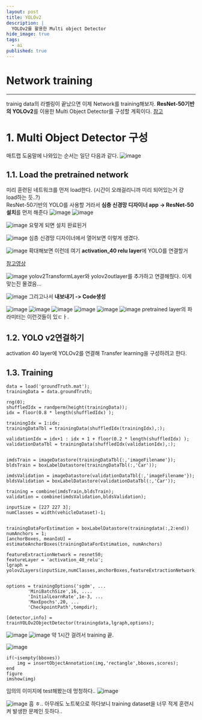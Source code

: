 ```yaml
---
layout: post
title: YOLOv2
description: |
  YOLOv2를 활용한 Multi object Detector
hide_image: true
tags:
  - ai
published: true
---
```



# Network training
* * *
trainig data의 라벨링이 끝났으면 이제 Network를 training해보자. **ResNet-50기반의 YOLOv2**를 이용한 Multi Object Detector를 구성할 계획이다.
[참고](https://kr.mathworks.com/help/vision/ug/create-yolo-v2-object-detection-network.html?searchHighlight=YOLO&s_tid=srchtitle)

# 1. Multi Object Detector 구성
매트랩 도움말에 나와있는 순서는 일단 다음과 같다.
![image](https://user-images.githubusercontent.com/69246778/130351314-b3cbe86b-d904-450e-9abd-0fa1e0a41ac4.png)

## 1.1. Load the pretrained network
미리 훈련된 네트워크를 먼저 load한다. (시간이 오래걸리니까 미리 되어있는거 걍 load하는 듯..?)   
ResNet-50기반의 YOLO를 사용할 거라서 **심층 신경망 디자이너 app -> ResNet-50설치**를 먼저 해준다
![image](https://user-images.githubusercontent.com/69246778/130351966-1f9f0a2b-e2d8-4c88-9482-6511d4a54959.png)
![image](https://user-images.githubusercontent.com/69246778/130352014-3b797bc0-6ce8-457d-9857-bf0e32ecfcbb.png)
   
![image](https://user-images.githubusercontent.com/69246778/130352170-b468d04b-04d2-439e-adba-25916f08ca76.png)
요렇게 되면 설치 완료된거   
   
![image](https://user-images.githubusercontent.com/69246778/130352345-eaa4ee07-2214-4d98-9583-8d681ad2712a.png)
심층 신경망 디자이너에서 열어보면 이렇게 생겼다.   
   
![image](https://user-images.githubusercontent.com/69246778/130438661-d841ac23-550c-4ebe-9e7d-90c64546bfe2.png)
확대해보면 이런데 여기 **activation_40 relu layer**에 YOLO를 연결할거

[참고영상](https://kr.mathworks.com/videos/object-detection-and-deep-learning-model-development-with-matlab-yolov2-1576477341892.html)

![image](https://user-images.githubusercontent.com/69246778/130440168-b39a10e9-e2bb-4423-950e-dc7ac8639973.png)
yolov2TransformLayer와 yolov2outlayer를 추가하고 연결해줬다. 이게 맞는진 몰겠음...

![image](https://user-images.githubusercontent.com/69246778/130440293-30a711c3-492c-4270-ba03-9546c738e8d1.png)
그리고나서 **내보내기 -> Code생성**




![image](https://user-images.githubusercontent.com/69246778/130352371-5ce2e639-5233-4806-a80a-58bc08ba973e.png)
![image](https://user-images.githubusercontent.com/69246778/130352380-b5ef61cc-aebd-4c8e-8d49-363da7a4eb30.png)
![image](https://user-images.githubusercontent.com/69246778/130352391-987eaa42-742c-4aad-ba3b-b8f455d8d25f.png)
![image](https://user-images.githubusercontent.com/69246778/130352396-85bb29a9-9b0e-495b-84ef-8aeeced8a741.png)
![image](https://user-images.githubusercontent.com/69246778/130352402-3565b617-0da2-4dbf-890f-8930ce470499.png)
![image](https://user-images.githubusercontent.com/69246778/130352408-cf9cb6e2-c6aa-4743-a896-831d64be8772.png)
pretrained layer의 파라미터는 이런것들이 있ㄷㅏ.

## 1.2. YOLO v2연걸하기
activation 40 layer에 YOLOv2를 연결해 Transfer learning을 구성하려고 한다.
 




## 1.3. Training

```
data = load('groundTruth.mat');
trainingData = data.groundTruth;

rng(0);
shuffledIdx = randperm(height(trainingData));
idx = floor(0.8 * length(shuffledIdx) );

trainingIdx = 1:idx;
trainingDataTbl = trainingData(shuffledIdx(trainingIdx),:);

validationIdx = idx+1 : idx + 1 + floor(0.2 * length(shuffledIdx) );
validationDataTbl = trainingData(shuffledIdx(validationIdx),:);


imdsTrain = imageDatastore(trainingDataTbl{:,'imageFilename'});
bldsTrain = boxLabelDatastore(trainingDataTbl(:,'Car'));

imdsValidation = imageDatastore(validationDataTbl{:,'imageFilename'});
bldsValidation = boxLabelDatastore(validationDataTbl(:,'Car'));

training = combine(imdsTrain,bldsTrain);
validation = combine(imdsValidation,bldsValidation);

inputSize = [227 227 3];
numClasses = width(vehicleDataset)-1;


trainingDataForEstimation = boxLabelDatastore(trainingdata(:,2:end))
numAnchors = 1;
[anchorBoxes, meanIoU] = estimateAnchorBoxes(trainingDataForEstimation, numAnchors)

featureExtractionNetwork = resnet50;
featureLayer = 'activation_40_relu';
lgraph = yolov2Layers(inputSize,numClasses,anchorBoxes,featureExtractionNetwork,featureLayer);


options = trainingOptions('sgdm', ...
        'MiniBatchSize',16, ....
        'InitialLearnRate',1e-3, ...
        'MaxEpochs',20, ... 
        'CheckpointPath',tempdir);

[detector,info] = trainYOLOv2ObjectDetector(trainingdata,lgraph,options);
```
   
![image](https://user-images.githubusercontent.com/69246778/130449646-5d35e328-abea-4e27-8d45-964f4af5beaf.png)
![image](https://user-images.githubusercontent.com/69246778/130463969-8a6d1742-58e8-44ae-b83a-6da2e68b84b7.png)
약 1시간 걸려서 training 끝.


![image](https://user-images.githubusercontent.com/69246778/130472940-491c8fb2-9b8a-47fc-9585-315950d2a246.png)

```
if(~isempty(bboxes))
    img = insertObjectAnnotation(img,'rectangle',bboxes,scores);
end
figure
imshow(img)
```
임의의 이미지에 test해봤는데 멍청하다..
![image](https://user-images.githubusercontent.com/69246778/130473090-c00d725d-666d-4d06-bf98-4dc13e266cea.png)
   
![image](https://user-images.githubusercontent.com/69246778/130474158-964b8dba-205f-4607-a945-fbfdac4d05d6.png)
흠 ㅎ.. 아무래도 노트북으로 하다보니 training dataset을 너무 적게 훈련시켜 발생한 문제인 듯하다..
